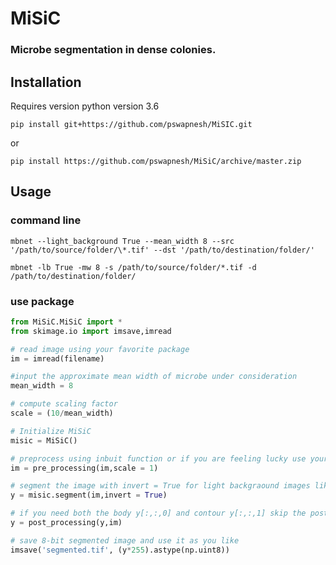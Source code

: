 # MiSiC
### Microbe segmentation in dense colonies.

## Installation
Requires version python version 3.6

`pip install git+https://github.com/pswapnesh/MiSIC.git`

or 

`pip install https://github.com/pswapnesh/MiSiC/archive/master.zip`


## Usage
### command line
`mbnet --light_background True --mean_width 8 --src '/path/to/source/folder/\*.tif' --dst '/path/to/destination/folder/'`

`mbnet -lb True -mw 8 -s /path/to/source/folder/*.tif -d /path/to/destination/folder/`

### use package
```python
from MiSiC.MiSiC import *
from skimage.io import imsave,imread

# read image using your favorite package
im = imread(filename)

#input the approximate mean width of microbe under consideration
mean_width = 8

# compute scaling factor
scale = (10/mean_width)

# Initialize MiSiC
misic = MiSiC()

# preprocess using inbuit function or if you are feeling lucky use your own preprocessing
im = pre_processing(im,scale = 1)

# segment the image with invert = True for light backgraound images like Phase contrast
y = misic.segment(im,invert = True)

# if you need both the body y[:,:,0] and contour y[:,:,1] skip the post processing.
y = post_processing(y,im)

# save 8-bit segmented image and use it as you like
imsave('segmented.tif', (y*255).astype(np.uint8))

